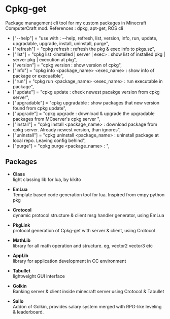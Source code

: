 # Cpkg-get

Package management cli tool for my custom packages in Minecraft ComputerCraft mod. References : dpkg, apt-get, ROS cli

- ["--help"] = "use with : --help, refresh, list, version, info, run, update, upgradable, upgrade, install, uninstall, purge",
- ["refresh"] = "cpkg refresh : refresh the pkg & exec info to pkgs.sz",
- ["list"] = "cpkg list <installed | server | exec> : show list of installed pkg | server pkg | execution at pkg",
- ["version"] = "cpkg version : show version of cpkg",
- ["info"] = "cpkg info <package_name> <exec_name> : show info of package or execuatble",
- ["run"] = "cpkg run <package_name> <exec_name> : run executable in package",
- ["update"] = "cpkg update : check newest pacakge version from cpkg server",
- ["upgradable"] = "cpkg upgradable : show packages that new version found from cpkg update",
- ["upgrade"] = "cpkg upgrade : download & upgrade the upgradable packages from MCserver's cpkg server ",
- ["install"] = "cpkg install <package_name> : download package from cpkg server. Already newest version, than ignores",
- ["uninstall"] = "cpkg uninstall <package_name> : uninstall package at local repo. Leaving config behind",
- ["purge"] = "cpkg purge <package_name> : ",

## Packages

- **Class**  
  light classing lib for lua, by kikito

- **EmLua**  
  Template based code generation tool for lua. Inspired from empy python pkg

- **Crotocol**  
  dynamic protocol structure & client msg handler generator, using EmLua

- **PkgLink**  
  protocol generation of Cpkg-get with server & client, using Crotocol

- **MathLib**  
  library for all math operation and structure. eg, vector2 vector3 etc

- **AppLib**  
  library for application development in CC environment

- **Tabullet**  
  lightweight GUI interface
  
- **Golkin**  
  Banking server & client inside minecraft server using Crotocol & Tabullet
  
- **Sallo**  
  Addon of Golkin, provides salary system merged with RPG-like leveling & leaderboard.
